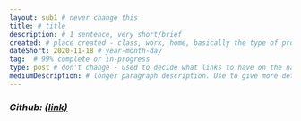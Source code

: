 ```yaml
---
layout: sub1 # never change this
title: # title
description: # 1 sentence, very short/brief
created: # place created - class, work, home, basically the type of project (personal vs non-personal)
dateShort: 2020-11-18 # year-month-day
tag:  # 99% complete or in-progress
type: post # don't change - used to decide what links to have on the navigation bar
mediumDescription: # longer paragraph description. Use to give more detail about a post in a show/hideable section under the hyperlink
---
```

### *Github: [(link)]()*
